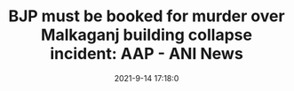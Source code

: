 ---
"title": "BJP must be booked for murder over Malkaganj building collapse incident: AAP - ANI News"
"date": "2021-9-14 17:18:0"
"feed_name": "GOOGLENEWSCONSTRUCTION"
"feed_website": "https://news.google.com/search?q=construction%2Bincident&hl=en-US&gl=US&ceid=US:en"
"feed_rss": "https://news.google.com/rss/search?q=construction%2Bincident&hl=en-US&gl=US&ceid=US:en"
"link": "https://www.aninews.in/news/national/general-news/bjp-must-be-booked-for-murder-over-malkaganj-building-collapse-incident-aap20210914224828"
"file": "_posts/2021-1-1-41749b09e7e6c7f134b9a1a88350124e44b4f642.md"
"accident": "1"
"drilling": "0"
"dead": ""
"injured": ""
---